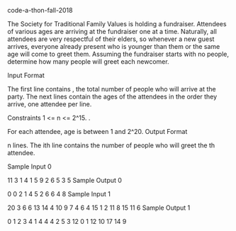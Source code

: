  code-a-thon-fall-2018


The Society for Traditional Family Values is holding a fundraiser. Attendees of various ages are arriving at the fundraiser one at a time. Naturally, all attendees are very respectful of their elders, so whenever a new guest arrives, everyone already present who is younger than them or the same age will come to greet them. Assuming the fundraiser starts with no people, determine how many people will greet each newcomer.

Input Format

The first line contains , the total number of people who will arrive at the party. The next  lines contain the ages of the attendees in the order they arrive, one attendee per line.

Constraints
1 <= n <= 2^15.
.

For each attendee, age is between 1 and 2^20.
Output Format

n lines. The ith line contains the number of people who will greet the th attendee.

Sample Input 0

11
3
1
4
1
5
9
2
6
5
3
5
Sample Output 0

0
0
2
1
4
5
2
6
6
4
8
Sample Input 1

20
3
6
6
13
14
4
10
9
7
4
6
4
15
1
2
11
8
15
11
6
Sample Output 1

0
1
2
3
4
1
4
4
4
2
5
3
12
0
1
12
10
17
14
9
